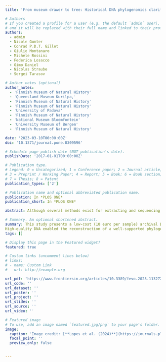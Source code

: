 ```yaml
---
title: 'From museum drawer to tree: Historical DNA phylogenomics clarifies the systematics of rare dung beetles (Coleoptera: Scarabaeinae) from museum collections'

# Authors
# If you created a profile for a user (e.g. the default `admin` user), write the username (folder name) here
# and it will be replaced with their full name and linked to their profile.
authors:
  - admin
  - Nicole Gunter
  - Conrad P.D.T. Gillet
  - Giulio Montanaro
  - Michele Rossini
  - Federica Losacco
  - Gimo Daniel
  - Nicolas Straube
  - Sergei Tarasov

# Author notes (optional)
author_notes:
  - 'Finnish Museum of Natural History'
  - 'Queensland Museum Kurilpa,'
  - 'Finnish Museum of Natural History'
  - 'Finnish Museum of Natural History'
  - 'University of Padova'
  - 'Finnish Museum of Natural History'
  - 'National Museum Bloemfontein'
  - 'University Museum of Bergen'
  - 'Finnish Museum of Natural History'

date: '2023-03-10T00:00:00Z'
doi: '10.1371/journal.pone.0309596'

# Schedule page publish date (NOT publication's date).
publishDate: '2017-01-01T00:00:00Z'

# Publication type.
# Legend: 0 = Uncategorized; 1 = Conference paper; 2 = Journal article;
# 3 = Preprint / Working Paper; 4 = Report; 5 = Book; 6 = Book section;
# 7 = Thesis; 8 = Patent
publication_types: ['2']

# Publication name and optional abbreviated publication name.
publication: In *PLOS ONE*
publication_short: In *PLOS ONE*

abstract: Although several methods exist for extracting and sequencing historical DNA originating from dry-preserved insect specimens deposited in natural history museums, no consensus exists as to what is the optimal approach. We demonstrate that a customized, low-cost archival DNA extraction protocol (∼€10 per sample), in combination with Ultraconserved Elements (UCEs), is an effective tool for insect phylogenomic studies. We successfully tested our approach by sequencing DNA from scarab dung beetles preserved in both wet and dry collections, including unique primary type and rare historical specimens from internationally important natural history museums in London, Paris and Helsinki. The focal specimens comprised of enigmatic dung beetle genera (Nesosisyphus, Onychothecus and Helictopleurus) and varied in age and preservation. The oldest specimen, the holotype of the now possibly extinct Mauritian endemic Nesosisyphus rotundatus, was collected in 1944. We obtained high-quality DNA from all studied specimens to enable the generation of a UCE-based dataset that revealed an insightful and well-supported phylogenetic tree of dung beetles. The resulting phylogeny propounded the reclassification of Onychothecus (previously incertae sedis) within the tribe Coprini. Our approach demonstrates the feasibility and effectiveness of combining DNA data from historic and recent museum specimens to provide novel insights. The proposed archival DNA protocol is available at DOI '10.17504/protocols.io.81wgbybqyvpk/v3'.

# Summary. An optional shortened abstract.
summary: This study presents a low-cost (10 euro per sample) archival DNA extraction protocol combined with Ultraconserved Elements (UCEs) for insect phylogenomics. The method was tested on rare and historic dung beetle specimens, including holotypes from major museums.
High-quality DNA enabled the reconstruction of a well-supported phylogeny, leading to the taxonomic reclassification of Onychothecus within Coprini. The protocol proves effective for integrating historical and modern specimens, offering new insights into insect evolution.
tags: []

# Display this page in the Featured widget?
featured: true

# Custom links (uncomment lines below)
# links:
# - name: Custom Link
#   url: http://example.org

url_pdf: 'https://www.frontiersin.org/articles/10.3389/fevo.2023.1132729/full'
url_code: ''
url_dataset: ''
url_poster: ''
url_project: ''
url_slides: ''
url_source: ''
url_video: ''

# Featured image
# To use, add an image named `featured.jpg/png` to your page's folder.
image:
  caption: 'Image credit: [**Lopes et al. (2024)**](https://journals.plos.org/plosone/article?id=10.1371/journal.pone.0309596)'
  focal_point: ''
  preview_only: false


---
```

